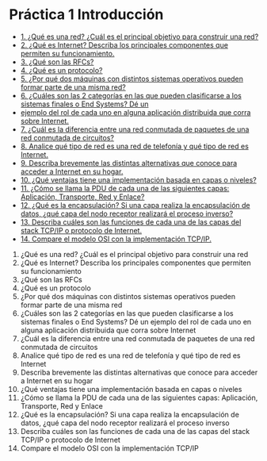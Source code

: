# Práctica 1 Introducción
- [1. ¿Qué es una red? ¿Cuál es el principal objetivo para construir una red?]()
- [2. ¿Qué es Internet? Describa los principales componentes que permiten su funcionamiento.]()
- [3. ¿Qué son las RFCs?]()
- [4. ¿Qué es un protocolo?]()
- [5. ¿Por qué dos máquinas con distintos sistemas operativos pueden formar parte de una misma red?]()
- [6. ¿Cuáles son las 2 categorías en las que pueden clasificarse a los sistemas finales o End Systems? Dé un]()
- [ejemplo del rol de cada uno en alguna aplicación distribuida que corra sobre Internet.]()
- [7. ¿Cuál es la diferencia entre una red conmutada de paquetes de una red conmutada de circuitos?]()
- [8. Analice qué tipo de red es una red de telefonía y qué tipo de red es Internet.]()
- [9. Describa brevemente las distintas alternativas que conoce para acceder a Internet en su hogar.]()
- [10. ¿Qué ventajas tiene una implementación basada en capas o niveles?]()
- [11. ¿Cómo se llama la PDU de cada una de las siguientes capas: Aplicación, Transporte, Red y Enlace?]()
- [12. ¿Qué es la encapsulación? Si una capa realiza la encapsulación de datos, ¿qué capa del nodo receptor realizará el proceso inverso?]()
- [13. Describa cuáles son las funciones de cada una de las capas del stack TCP/IP o protocolo de Internet.]()
- [14. Compare el modelo OSI con la implementación TCP/IP.]()













1. ¿Qué es una red? ¿Cuál es el principal objetivo para construir una red
2. ¿Qué es Internet? Describa los principales componentes que permiten su funcionamiento
3. ¿Qué son las RFCs
4. ¿Qué es un protocolo
5. ¿Por qué dos máquinas con distintos sistemas operativos pueden formar parte de una misma red
6. ¿Cuáles son las 2 categorías en las que pueden clasificarse a los sistemas finales o End Systems? Dé un
ejemplo del rol de cada uno en alguna aplicación distribuida que corra sobre Internet
7. ¿Cuál es la diferencia entre una red conmutada de paquetes de una red conmutada de circuitos
8. Analice qué tipo de red es una red de telefonía y qué tipo de red es Internet
9. Describa brevemente las distintas alternativas que conoce para acceder a Internet en su hogar
10. ¿Qué ventajas tiene una implementación basada en capas o niveles
11. ¿Cómo se llama la PDU de cada una de las siguientes capas: Aplicación, Transporte, Red y Enlace
12. ¿Qué es la encapsulación? Si una capa realiza la encapsulación de datos, ¿qué capa del nodo receptor realizará el proceso inverso
13. Describa cuáles son las funciones de cada una de las capas del stack TCP/IP o protocolo de Internet
14. Compare el modelo OSI con la implementación TCP/IP